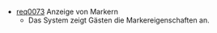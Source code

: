 * [req0073](https://github.com/PolitAktiv/politaktiv-requirements/tree/master/de/requirements/req0073.md) Anzeige von Markern
  * Das System zeigt Gästen die Markereigenschaften an.